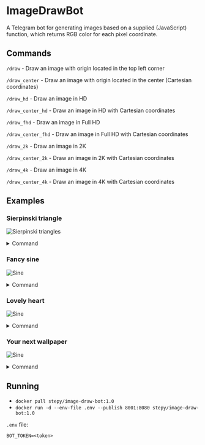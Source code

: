 # ImageDrawBot

A Telegram bot for generating images based on a supplied (JavaScript) function, 
which returns RGB color for each pixel coordinate.

## Commands

`/draw` - Draw an image with origin located in the top left corner

`/draw_center` - Draw an image with origin located in the center (Cartesian coordinates)

`/draw_hd` - Draw an image in HD

`/draw_center_hd` - Draw an image in HD with Cartesian coordinates

`/draw_fhd` - Draw an image in Full HD

`/draw_center_fhd` - Draw an image in Full HD with Cartesian coordinates

`/draw_2k` - Draw an image in 2K

`/draw_center_2k` - Draw an image in 2K with Cartesian coordinates

`/draw_4k` - Draw an image in 4K 

`/draw_center_4k` - Draw an image in 4K with Cartesian coordinates

## Examples

### Sierpinski triangle

![Sierpinski triangles](https://github.com/yurtsiv/image-draw-bot/blob/master/examples/serpinski.png?raw=true)

<details>
<summary>Command</summary>

```javascript
/draw (x, y) => {
  const c = x & y ? 0 : 255;

  return {
    r: c,
    g: c,
    b: c
  }
}
```

</details>

### Fancy sine

![Sine](https://github.com/yurtsiv/image-draw-bot/blob/master/examples/sine.png?raw=true)

<details>
<summary>Command</summary>

```javascript
/draw_center_hd (x, y) => {
  const val = Math.floor(Math.sin(x / 30) * 100);

  if (val < (y + 10) && val > (y - 10)) {
    return {
      r: x,
      g: y,
      b: x - y
    }
  }

  return {
    r: 255,
    g: 255,
    b: 255
  }
}
```

</details>

### Lovely heart

![Sine](https://github.com/yurtsiv/image-draw-bot/blob/master/examples/heart.png?raw=true)

<details>
<summary>Command</summary>

```javascript
/draw (x, y) => {
  const img = [0xff,0xff,0xff,0xff,0xff,0xff,0xff,0xff,0xff,0xff,0xff,0xff,0xff,0xff,0xff,0xff,0xff,0xff,0xff,0xff,0xff,0xff,0xff,0xff,0xff,0xff,0xff,0xff,0xff,0xff,0xff,0xff,0xff,0xff,0xff,0xff,0xff,0xff,0xff,0xff,0xff,0xff,0xff,0xff,0xff,0xff,0xff,0xff,0xff,0xff,0xff,0xff,0xff,0xff,0x00,0x00,0x00,0x00,0x00,0x00,0x00,0x00,0x00,0x00,0x00,0x00,0xff,0xff,0xff,0xff,0xff,0xff,0xff,0xff,0xff,0xff,0xff,0xff,0x00,0x00,0x00,0x00,0x00,0x00,0x00,0x00,0x00,0x00,0x00,0x00,0xff,0xff,0xff,0xff,0xff,0xff,0xff,0xff,0xff,0x00,0x00,0x00,0xff,0x00,0x2e,0xff,0x00,0x2e,0xff,0x00,0x2e,0xff,0x00,0x2e,0x00,0x00,0x00,0xff,0xff,0xff,0xff,0xff,0xff,0x00,0x00,0x00,0xff,0x00,0x2e,0xff,0x00,0x2e,0xff,0x00,0x2e,0xff,0x00,0x2e,0x00,0x00,0x00,0xff,0xff,0xff,0x00,0x00,0x00,0xff,0x00,0x2e,0xff,0x00,0x2e,0xff,0x00,0x2e,0xff,0x00,0x2e,0xff,0x00,0x2e,0xff,0x00,0x2e,0x00,0x00,0x00,0x00,0x00,0x00,0xff,0x00,0x2e,0xff,0x00,0x2e,0xff,0x00,0x2e,0xff,0x00,0x2e,0xff,0x00,0x2e,0xff,0x00,0x2e,0x00,0x00,0x00,0x00,0x00,0x00,0xff,0x00,0x2e,0xff,0x00,0x2e,0xff,0x00,0x2e,0xff,0x00,0x2e,0xff,0x00,0x2e,0xff,0x00,0x2e,0xff,0x00,0x2e,0xff,0x00,0x2e,0xff,0x00,0x2e,0xff,0x00,0x2e,0xff,0x00,0x2e,0xff,0x00,0x2e,0xff,0x00,0x2e,0xff,0x00,0x2e,0x00,0x00,0x00,0x00,0x00,0x00,0xff,0x00,0x2e,0xff,0x00,0x2e,0xff,0x00,0x2e,0xff,0x00,0x2e,0xff,0x00,0x2e,0xff,0x00,0x2e,0xff,0x00,0x2e,0xff,0x00,0x2e,0xff,0x00,0x2e,0xff,0x00,0x2e,0xff,0x00,0x2e,0xff,0x00,0x2e,0xff,0x00,0x2e,0xff,0x00,0x2e,0x00,0x00,0x00,0x00,0x00,0x00,0xff,0x00,0x2e,0xff,0x00,0x2e,0xff,0x00,0x2e,0xff,0x00,0x2e,0xff,0x00,0x2e,0xff,0x00,0x2e,0xff,0x00,0x2e,0xff,0x00,0x2e,0xff,0x00,0x2e,0xff,0x00,0x2e,0xff,0x00,0x2e,0xff,0x00,0x2e,0xff,0x00,0x2e,0xff,0x00,0x2e,0x00,0x00,0x00,0xff,0xff,0xff,0x00,0x00,0x00,0xff,0x00,0x2e,0xff,0x00,0x2e,0xff,0x00,0x2e,0xff,0x00,0x2e,0xff,0x00,0x2e,0xff,0x00,0x2e,0xff,0x00,0x2e,0xff,0x00,0x2e,0xff,0x00,0x2e,0xff,0x00,0x2e,0xff,0x00,0x2e,0xff,0x00,0x2e,0x00,0x00,0x00,0xff,0xff,0xff,0xff,0xff,0xff,0xff,0xff,0xff,0x00,0x00,0x00,0xff,0x00,0x2e,0xff,0x00,0x2e,0xff,0x00,0x2e,0xff,0x00,0x2e,0xff,0x00,0x2e,0xff,0x00,0x2e,0xff,0x00,0x2e,0xff,0x00,0x2e,0xff,0x00,0x2e,0xff,0x00,0x2e,0x00,0x00,0x00,0xff,0xff,0xff,0xff,0xff,0xff,0xff,0xff,0xff,0xff,0xff,0xff,0xff,0xff,0xff,0x00,0x00,0x00,0xff,0x00,0x2e,0xff,0x00,0x2e,0xff,0x00,0x2e,0xff,0x00,0x2e,0xff,0x00,0x2e,0xff,0x00,0x2e,0xff,0x00,0x2e,0xff,0x00,0x2e,0x00,0x00,0x00,0xff,0xff,0xff,0xff,0xff,0xff,0xff,0xff,0xff,0xff,0xff,0xff,0xff,0xff,0xff,0xff,0xff,0xff,0xff,0xff,0xff,0x00,0x00,0x00,0xff,0x00,0x2e,0xff,0x00,0x2e,0xff,0x00,0x2e,0xff,0x00,0x2e,0xff,0x00,0x2e,0xff,0x00,0x2e,0x00,0x00,0x00,0xff,0xff,0xff,0xff,0xff,0xff,0xff,0xff,0xff,0xff,0xff,0xff,0xff,0xff,0xff,0xff,0xff,0xff,0xff,0xff,0xff,0xff,0xff,0xff,0xff,0xff,0xff,0x00,0x00,0x00,0xff,0x00,0x2e,0xff,0x00,0x2e,0xff,0x00,0x2e,0xff,0x00,0x2e,0x00,0x00,0x00,0xff,0xff,0xff,0xff,0xff,0xff,0xff,0xff,0xff,0xff,0xff,0xff,0xff,0xff,0xff,0xff,0xff,0xff,0xff,0xff,0xff,0xff,0xff,0xff,0xff,0xff,0xff,0xff,0xff,0xff,0xff,0xff,0xff,0x00,0x00,0x00,0xff,0x00,0x2e,0xff,0x00,0x2e,0x00,0x00,0x00,0xff,0xff,0xff,0xff,0xff,0xff,0xff,0xff,0xff,0xff,0xff,0xff,0xff,0xff,0xff,0xff,0xff,0xff,0xff,0xff,0xff,0xff,0xff,0xff,0xff,0xff,0xff,0xff,0xff,0xff,0xff,0xff,0xff,0xff,0xff,0xff,0xff,0xff,0xff,0x00,0x00,0x00,0x00,0x00,0x00,0xff,0xff,0xff,0xff,0xff,0xff,0xff,0xff,0xff,0xff,0xff,0xff,0xff,0xff,0xff,0xff,0xff,0xff,0xff,0xff,0xff,0xff,0xff,0xff,0xff,0xff,0xff,0xff,0xff,0xff,0xff,0xff,0xff,0xff,0xff,0xff,0xff,0xff,0xff,0xff,0xff,0xff,0xff,0xff,0xff,0xff,0xff,0xff,0xff,0xff,0xff,0xff,0xff,0xff,0xff,0xff,0xff,0xff,0xff,0xff,0xff,0xff,0xff,0xff,0xff,0xff,0xff,0xff,0xff,0xff,0xff,0xff,0xff,0xff,0xff,0xff,0xff,0xff,0xff,0xff,0xff,0xff,0xff,0xff,0xff,0xff,0xff,0xff,0xff,0xff,0xff,0xff,0xff,0xff,0xff,0xff,0xff,0xff,0xff,0xff,0xff,0xff,0xff,0xff,0xff,0xff,0xff,0xff,0xff,0xff,0xff,0xff,0xff,0xff,0xff,0xff,0xff];

  const newx = Math.floor(x/16);
  const newy = Math.floor(y/16);
  const offset = (newx*3 + newy * 48);

  return {
    r: img[offset],
    g: img[offset + 1],
    b: img[offset + 2]
  }
}
```

</details>

### Your next wallpaper

![Sine](https://github.com/yurtsiv/image-draw-bot/blob/master/examples/wallpaper.png?raw=true)

<details>
<summary>Command</summary>

```javascript
/draw_2k (x, y)  => {
  return {
    r: 0,
    g: 0,
    b: y === 0 ? 0 : x % y
  }
}
```

</details>

## Running

* `docker pull stepy/image-draw-bot:1.0`
* `docker run -d --env-file .env --publish 8001:8080 stepy/image-draw-bot:1.0`

`.env` file:
```
BOT_TOKEN=<token>
```
